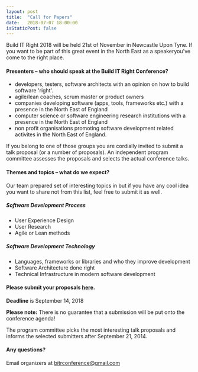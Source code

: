 ```yaml
---
layout: post
title:  "Call for Papers"
date:   2018-07-07 18:00:00
isStaticPost: false
---
```

Build IT Right 2018 will be held 21st of November in Newcastle Upon Tyne. If you want to be part of this great event in
the North East as a speakeryou've come to the right place.

#### Presenters – who should speak at the Build IT Right Conference?

* developers, testers, software architects with an opinion on how to
  build software 'right'.
* agile/lean coaches, scrum master or product owners
* companies developing software (apps, tools, frameworks etc.) with a presence in the North East of England
* computer science or software engineering research institutions with a presence in the North East of England
* non profit organisations promoting software development related
  activites in the North East of England.

If you belong to one of those groups you are cordially invited to submit a talk proposal (or a number of proposals). An independent program committee assesses the proposals and selects the actual conference talks.<br/>

#### Themes and topics – what do we expect?
Our team prepared set of interesting topics in but if you have any cool idea you want to share not from this list, feel free to submit it as well.

##### Software Development Process

* User Experience Design
* User Research
* Agile or Lean methods

##### Software Development Technology

* Languages, frameworks or libraries and who they improve development
* Software Architecture done right
* Technical Infrastructure in modern software development

#### Please submit your proposals [here](http://bit.ly/dfua-c4p).
__Deadline__ is September 14, 2018

__Please note:__ There is no guarantee that a submission will be put onto the conference agenda!<br/>

The program committee picks the most interesting talk proposals and informs the selected submitters after September 21, 2014.<br/>

#### Any questions?
Email organizers at [bitrconference@gmail.com](mailto:bitrconference@gmail.com)
